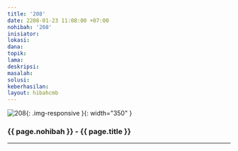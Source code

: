```yaml
---
title: '208'
date: 2208-01-23 11:08:00 +07:00
nohibah: '208'
inisiator: 
lokasi: 
dana: 
topik: 
lama: 
deskripsi: 
masalah: 
solusi: 
keberhasilan: 
layout: hibahcmb
---
```


![208](/static/img/hibahcmb/208.png){: .img-responsive }{: width="350" }

### {{ page.nohibah }} - {{ page.title }}

---
